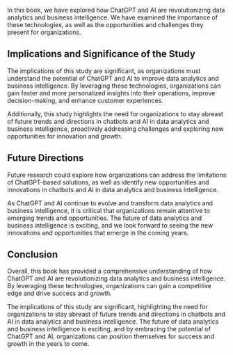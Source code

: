 

In this book, we have explored how ChatGPT and AI are revolutionizing data analytics and business intelligence. We have examined the importance of these technologies, as well as the opportunities and challenges they present for organizations.

Implications and Significance of the Study
------------------------------------------

The implications of this study are significant, as organizations must understand the potential of ChatGPT and AI to improve data analytics and business intelligence. By leveraging these technologies, organizations can gain faster and more personalized insights into their operations, improve decision-making, and enhance customer experiences.

Additionally, this study highlights the need for organizations to stay abreast of future trends and directions in chatbots and AI in data analytics and business intelligence, proactively addressing challenges and exploring new opportunities for innovation and growth.

Future Directions
-----------------

Future research could explore how organizations can address the limitations of ChatGPT-based solutions, as well as identify new opportunities and innovations in chatbots and AI in data analytics and business intelligence.

As ChatGPT and AI continue to evolve and transform data analytics and business intelligence, it is critical that organizations remain attentive to emerging trends and opportunities. The future of data analytics and business intelligence is exciting, and we look forward to seeing the new innovations and opportunities that emerge in the coming years.

Conclusion
----------

Overall, this book has provided a comprehensive understanding of how ChatGPT and AI are revolutionizing data analytics and business intelligence. By leveraging these technologies, organizations can gain a competitive edge and drive success and growth.

The implications of this study are significant, highlighting the need for organizations to stay abreast of future trends and directions in chatbots and AI in data analytics and business intelligence. The future of data analytics and business intelligence is exciting, and by embracing the potential of ChatGPT and AI, organizations can position themselves for success and growth in the years to come.
